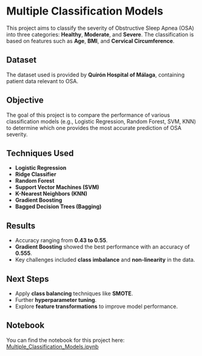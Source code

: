 # Multiple Classification Models

This project aims to classify the severity of Obstructive Sleep Apnea (OSA) into three categories: **Healthy**, **Moderate**, and **Severe**. The classification is based on features such as **Age**, **BMI**, and **Cervical Circumference**.

## Dataset

The dataset used is provided by **Quirón Hospital of Málaga**, containing patient data relevant to OSA.

## Objective

The goal of this project is to compare the performance of various classification models (e.g., Logistic Regression, Random Forest, SVM, KNN) to determine which one provides the most accurate prediction of OSA severity.

## Techniques Used

- **Logistic Regression**
- **Ridge Classifier**
- **Random Forest**
- **Support Vector Machines (SVM)**
- **K-Nearest Neighbors (KNN)**
- **Gradient Boosting**
- **Bagged Decision Trees (Bagging)**

## Results

- Accuracy ranging from **0.43 to 0.55**.
- **Gradient Boosting** showed the best performance with an accuracy of **0.555**.
- Key challenges included **class imbalance** and **non-linearity** in the data.

## Next Steps

- Apply **class balancing** techniques like **SMOTE**.
- Further **hyperparameter tuning**.
- Explore **feature transformations** to improve model performance.

## Notebook

You can find the notebook for this project here: [Multiple_Classification_Models.ipynb](Multiple_Classification_Models.ipynb)

